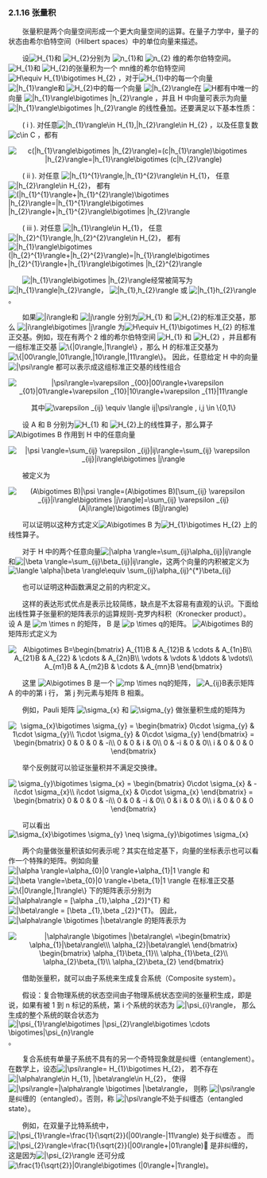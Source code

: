 ### 2.1.16 张量积

&emsp;&emsp;张量积是两个向量空间形成一个更大向量空间的运算。在量子力学中，量子的状态由希尔伯特空间（Hilbert spaces）中的单位向量来描述。

&emsp;&emsp;设<img src="https://latex.codecogs.com/gif.latex?\inline&space;\dpi{120}&space;H_{1}" title="H_{1}" />和
<img src="https://latex.codecogs.com/gif.latex?\inline&space;\dpi{120}&space;H_{2}" title="H_{2}" />分别为
<img src="https://latex.codecogs.com/gif.latex?\inline&space;\dpi{120}&space;n_{1}" title="n_{1}" />和
<img src="https://latex.codecogs.com/gif.latex?\inline&space;\dpi{120}&space;n_{2}" title="n_{2}" />
维的希尔伯特空间。<img src="https://latex.codecogs.com/gif.latex?\inline&space;\dpi{120}&space;H_{1}" title="H_{1}" />和
<img src="https://latex.codecogs.com/gif.latex?\inline&space;\dpi{120}&space;H_{2}" title="H_{2}" />的张量积为一个
mn维的希尔伯特空间<img src="https://latex.codecogs.com/gif.latex?\inline&space;\dpi{120}&space;H\equiv&space;H_{1}\bigotimes&space;H_{2}" title="H\equiv H_{1}\bigotimes H_{2}" />
 ，对于<img src="https://latex.codecogs.com/gif.latex?\inline&space;\dpi{120}&space;H_{1}" title="H_{1}" />中的每一个向量
<img src="https://latex.codecogs.com/gif.latex?\inline&space;\dpi{120}&space;|h_{1}\rangle" title="|h_{1}\rangle" />和
<img src="https://latex.codecogs.com/gif.latex?\inline&space;\dpi{120}&space;H_{2}" title="H_{2}" />中的每一个向量
<img src="https://latex.codecogs.com/gif.latex?\inline&space;\dpi{120}&space;|h_{2}\rangle" title="|h_{2}\rangle" />在
<img src="https://latex.codecogs.com/gif.latex?\inline&space;\dpi{120}&space;H" title="H" />都有中唯一的向量
<img src="https://latex.codecogs.com/gif.latex?\inline&space;\dpi{120}&space;|h_{1}\rangle\bigotimes&space;|h_{2}\rangle" title="|h_{1}\rangle\bigotimes |h_{2}\rangle" />
，并且 H 中向量可表示为向量<img src="https://latex.codecogs.com/gif.latex?\inline&space;\dpi{120}&space;|h_{1}\rangle\bigotimes&space;|h_{2}\rangle" title="|h_{1}\rangle\bigotimes |h_{2}\rangle" />
的线性叠加。还要满足以下基本性质：

&emsp;&emsp;( i ). 对任意<img src="https://latex.codecogs.com/gif.latex?\inline&space;\dpi{120}&space;|h_{1}\rangle\in&space;H_{1},|h_{2}\rangle\in&space;H_{2}" title="|h_{1}\rangle\in H_{1},|h_{2}\rangle\in H_{2}" />
，以及任意复数<img src="https://latex.codecogs.com/gif.latex?\inline&space;\dpi{120}&space;c\in&space;C" title="c\in C" />
，都有

<div align=center>
<img src="https://latex.codecogs.com/gif.latex?\inline&space;\dpi{120}&space;c(|h_{1}\rangle\bigotimes&space;|h_{2}\rangle)=(c|h_{1}\rangle)\bigotimes&space;|h_{2}\rangle=|h_{1}\rangle\bigotimes&space;(c|h_{2}\rangle)" title="c(|h_{1}\rangle\bigotimes |h_{2}\rangle)=(c|h_{1}\rangle)\bigotimes |h_{2}\rangle=|h_{1}\rangle\bigotimes (c|h_{2}\rangle)" />
</div>

&emsp;&emsp;( ii ). 对任意 <img src="https://latex.codecogs.com/gif.latex?\inline&space;\dpi{120}&space;|h_{1}^{1}\rangle,|h_{1}^{2}\rangle\in&space;H_{1}" title="|h_{1}^{1}\rangle,|h_{1}^{2}\rangle\in H_{1}" />，
任意 <img src="https://latex.codecogs.com/gif.latex?\inline&space;\dpi{120}&space;|h_{2}\rangle\in&space;H_{2}" title="|h_{2}\rangle\in H_{2}" />，
都有 <img src="https://latex.codecogs.com/gif.latex?\inline&space;\dpi{120}&space;(|h_{1}^{1}\rangle&plus;|h_{1}^{2}\rangle)\bigotimes&space;|h_{2}\rangle=|h_{1}^{1}\rangle\bigotimes&space;|h_{2}\rangle&plus;|h_{1}^{2}\rangle\bigotimes&space;|h_{2}\rangle" title="(|h_{1}^{1}\rangle+|h_{1}^{2}\rangle)\bigotimes |h_{2}\rangle=|h_{1}^{1}\rangle\bigotimes |h_{2}\rangle+|h_{1}^{2}\rangle\bigotimes |h_{2}\rangle" />

&emsp;&emsp;( iii ). 对任意 <img src="https://latex.codecogs.com/gif.latex?\inline&space;\dpi{120}&space;|h_{1}\rangle\in&space;H_{1}" title="|h_{1}\rangle\in H_{1}" />，
任意 <img src="https://latex.codecogs.com/gif.latex?\inline&space;\dpi{120}&space;|h_{2}^{1}\rangle,|h_{2}^{2}\rangle\in&space;H_{2}" title="|h_{2}^{1}\rangle,|h_{2}^{2}\rangle\in H_{2}" />，
都有 <img src="https://latex.codecogs.com/gif.latex?\inline&space;\dpi{120}&space;|h_{1}\rangle\bigotimes&space;(|h_{2}^{1}\rangle&plus;|h_{2}^{2}\rangle)=|h_{1}\rangle\bigotimes&space;|h_{2}^{1}\rangle&plus;|h_{1}\rangle\bigotimes&space;|h_{2}^{2}\rangle" title="|h_{1}\rangle\bigotimes (|h_{2}^{1}\rangle+|h_{2}^{2}\rangle)=|h_{1}\rangle\bigotimes |h_{2}^{1}\rangle+|h_{1}\rangle\bigotimes |h_{2}^{2}\rangle" />

&emsp;&emsp;<img src="https://latex.codecogs.com/gif.latex?\inline&space;\dpi{120}&space;|h_{1}\rangle\bigotimes&space;|h_{2}\rangle" title="|h_{1}\rangle\bigotimes |h_{2}\rangle" />经常被简写为
<img src="https://latex.codecogs.com/gif.latex?\inline&space;\dpi{120}&space;|h_{1}\rangle|h_{2}\rangle" title="|h_{1}\rangle|h_{2}\rangle" />，
<img src="https://latex.codecogs.com/gif.latex?\inline&space;\dpi{120}&space;|h_{1},h_{2}\rangle" title="|h_{1},h_{2}\rangle" /> 或
<img src="https://latex.codecogs.com/gif.latex?\inline&space;\dpi{120}&space;|h_{1}h_{2}\rangle" title="|h_{1}h_{2}\rangle" />。

&emsp;&emsp;如果<img src="https://latex.codecogs.com/gif.latex?\inline&space;\dpi{120}&space;|i\rangle" title="|i\rangle" />和
<img src="https://latex.codecogs.com/gif.latex?\inline&space;\dpi{120}&space;|j\rangle" title="|j\rangle" />
分别为<img src="https://latex.codecogs.com/gif.latex?\inline&space;\dpi{120}&space;H_{1}" title="H_{1}" /> 和
<img src="https://latex.codecogs.com/gif.latex?\inline&space;\dpi{120}&space;H_{2}" title="H_{2}" />的标准正交基，那么
<img src="https://latex.codecogs.com/gif.latex?\inline&space;\dpi{120}&space;|i\rangle\bigotimes&space;|j\rangle" title="|i\rangle\bigotimes |j\rangle" />
为<img src="https://latex.codecogs.com/gif.latex?\inline&space;\dpi{120}&space;H\equiv&space;H_{1}\bigotimes&space;H_{2}" title="H\equiv H_{1}\bigotimes H_{2}" />
的标准正交基。例如，现在有两个 2 维的希尔伯特空间
<img src="https://latex.codecogs.com/gif.latex?\inline&space;\dpi{120}&space;H_{1}" title="H_{1}" /> 和
<img src="https://latex.codecogs.com/gif.latex?\inline&space;\dpi{120}&space;H_{2}" title="H_{2}" /> ，并且都有一组标准正交基
<img src="https://latex.codecogs.com/gif.latex?\inline&space;\dpi{120}&space;\{|0\rangle,|1\rangle\}" title="\{|0\rangle,|1\rangle\}" />
，那么 H 的标准正交基为
<img src="https://latex.codecogs.com/gif.latex?\inline&space;\dpi{120}&space;\{|00\rangle,|01\rangle,|10\rangle,|11\rangle\}" title="\{|00\rangle,|01\rangle,|10\rangle,|11\rangle\}" />。
因此，任意给定 H 中的向量<img src="https://latex.codecogs.com/gif.latex?\inline&space;\dpi{120}&space;|\psi\rangle" title="|\psi\rangle" />
都可以表示成这组标准正交基的线性组合

<div align=center>
<img src="https://latex.codecogs.com/gif.latex?\inline&space;\dpi{120}&space;|\psi\rangle=\varepsilon&space;_{00}|00\rangle&plus;\varepsilon&space;_{01}|01\rangle&plus;\varepsilon&space;_{10}|10\rangle&plus;\varepsilon&space;_{11}|11\rangle" title="|\psi\rangle=\varepsilon _{00}|00\rangle+\varepsilon _{01}|01\rangle+\varepsilon _{10}|10\rangle+\varepsilon _{11}|11\rangle" />

其中<img src="https://latex.codecogs.com/gif.latex?\inline&space;\dpi{120}&space;\varepsilon&space;_{ij}&space;\equiv&space;\langle&space;ij|\psi\rangle&space;,&space;i,j&space;\in&space;\{0,1\}" title="\varepsilon _{ij} \equiv \langle ij|\psi\rangle , i,j \in \{0,1\}" />
</div>

&emsp;&emsp;设 A 和 B 分别为<img src="https://latex.codecogs.com/gif.latex?\inline&space;\dpi{120}&space;H_{1}" title="H_{1}" /> 和
<img src="https://latex.codecogs.com/gif.latex?\inline&space;\dpi{120}&space;H_{2}" title="H_{2}" />上的线性算子，那么算子
<img src="https://latex.codecogs.com/gif.latex?\inline&space;\dpi{120}&space;A\bigotimes&space;B" title="A\bigotimes B" />
作用到 H 中的任意向量

<div align=center>
<img src="https://latex.codecogs.com/gif.latex?\inline&space;\dpi{120}&space;|\psi&space;\rangle=\sum_{ij}&space;\varepsilon&space;_{ij}|ij\rangle=\sum_{ij}&space;\varepsilon&space;_{ij}|i\rangle\bigotimes&space;|j\rangle" title="|\psi \rangle=\sum_{ij} \varepsilon _{ij}|ij\rangle=\sum_{ij} \varepsilon _{ij}|i\rangle\bigotimes |j\rangle" />
</div>

&emsp;&emsp;被定义为

<div align=center>
<img src="https://latex.codecogs.com/gif.latex?\inline&space;\dpi{120}&space;(A\bigotimes&space;B)|\psi&space;\rangle=(A\bigotimes&space;B)[\sum_{ij}&space;\varepsilon&space;_{ij}|i\rangle\bigotimes&space;|j\rangle]=\sum_{ij}&space;\varepsilon&space;_{ij}(A|i\rangle)\bigotimes&space;(B|j\rangle)" title="(A\bigotimes B)|\psi \rangle=(A\bigotimes B)[\sum_{ij} \varepsilon _{ij}|i\rangle\bigotimes |j\rangle]=\sum_{ij} \varepsilon _{ij}(A|i\rangle)\bigotimes (B|j\rangle)" />
</div>

&emsp;&emsp;可以证明以这种方式定义<img src="https://latex.codecogs.com/gif.latex?\inline&space;\dpi{120}&space;A\bigotimes&space;B" title="A\bigotimes B" />
为<img src="https://latex.codecogs.com/gif.latex?\inline&space;\dpi{120}&space;H_{1}\bigotimes&space;H_{2}" title="H_{1}\bigotimes H_{2}" />
上的线性算子。

&emsp;&emsp;对于 H 中的两个任意向量<img src="https://latex.codecogs.com/gif.latex?\inline&space;\dpi{120}&space;|\alpha&space;\rangle=\sum_{ij}\alpha_{ij}|ij\rangle" title="|\alpha \rangle=\sum_{ij}\alpha_{ij}|ij\rangle" />
和<img src="https://latex.codecogs.com/gif.latex?\inline&space;\dpi{120}&space;|\beta&space;\rangle=\sum_{ij}\beta_{ij}|ij\rangle" title="|\beta \rangle=\sum_{ij}\beta_{ij}|ij\rangle" />，这两个向量的内积被定义为
<img src="https://latex.codecogs.com/gif.latex?\inline&space;\dpi{120}&space;\langle&space;\alpha|\beta&space;\rangle\equiv&space;\sum_{ij}\alpha_{ij}^{*}\beta_{ij}" title="\langle \alpha|\beta \rangle\equiv \sum_{ij}\alpha_{ij}^{*}\beta_{ij}" />

&emsp;&emsp;也可以证明这种函数满足之前的内积定义。

&emsp;&emsp;这样的表达形式优点是表示比较简练，缺点是不太容易有直观的认识。下面给出线性算子张量积的矩阵表示的运算规则-克罗内科积（Kronecker product）。
设 A 是 <img src="https://latex.codecogs.com/gif.latex?\inline&space;\dpi{120}&space;m&space;\times&space;n" title="m \times n" /> 的矩阵， 
B 是 <img src="https://latex.codecogs.com/gif.latex?\inline&space;\dpi{120}&space;p&space;\times&space;q" title="p \times q" />的矩阵。
<img src="https://latex.codecogs.com/gif.latex?\inline&space;\dpi{120}&space;A\bigotimes&space;B" title="A\bigotimes B" />的矩阵形式定义为

<div align=center>
<img src="https://latex.codecogs.com/gif.latex?\inline&space;\dpi{120}&space;A\bigotimes&space;B=\begin{bmatrix}&space;A_{11}B&space;&&space;A_{12}B&space;&&space;\cdots&space;&&space;A_{1n}B\\&space;A_{21}B&space;&&space;A_{22}&space;&&space;\cdots&space;&&space;A_{2n}B\\&space;\vdots&space;&&space;\vdots&space;&&space;\ddots&space;&&space;\vdots\\&space;A_{m1}B&space;&&space;A_{m2}B&space;&&space;\cdots&space;&&space;A_{mn}B&space;\end{bmatrix}" title="A\bigotimes B=\begin{bmatrix} A_{11}B & A_{12}B & \cdots & A_{1n}B\\ A_{21}B & A_{22} & \cdots & A_{2n}B\\ \vdots & \vdots & \ddots & \vdots\\ A_{m1}B & A_{m2}B & \cdots & A_{mn}B \end{bmatrix}" />
</div>

&emsp;&emsp;这里 <img src="https://latex.codecogs.com/gif.latex?\inline&space;\dpi{120}&space;A\bigotimes&space;B" title="A\bigotimes B" /> 是一个
<img src="https://latex.codecogs.com/gif.latex?\inline&space;\dpi{120}&space;p&space;\times&space;q" title="mp \times nq" />的矩阵，
<img src="https://latex.codecogs.com/gif.latex?\inline&space;\dpi{120}&space;A_{ij}B" title="A_{ij}B" />表示矩阵 A 的中的第 i 行，
第 j 列元素与矩阵 B 相乘。

&emsp;&emsp;例如，Pauli 矩阵 <img src="https://latex.codecogs.com/gif.latex?\inline&space;\dpi{120}&space;\sigma_{x}" title="\sigma_{x}" />
和 <img src="https://latex.codecogs.com/gif.latex?\inline&space;\dpi{120}&space;\sigma_{y}" title="\sigma_{y}" /> 做张量积生成的矩阵为

<div align=center>
<img src="https://latex.codecogs.com/gif.latex?\inline&space;\dpi{120}&space;\sigma_{x}\bigotimes&space;\sigma_{y}&space;=&space;\begin{bmatrix}&space;0\cdot&space;\sigma_{y}&space;&&space;1\cdot&space;\sigma_{y}\\&space;1\cdot&space;\sigma_{y}&space;&&space;0\cdot&space;\sigma_{y}&space;\end{bmatrix}&space;=&space;\begin{bmatrix}&space;0&space;&&space;0&space;&&space;0&space;&&space;-i\\&space;0&space;&&space;0&space;&&space;i&space;&&space;0\\&space;0&space;&&space;-i&space;&&space;0&space;&&space;0\\&space;i&space;&&space;0&space;&&space;0&space;&&space;0&space;\end{bmatrix}" title="\sigma_{x}\bigotimes \sigma_{y} = \begin{bmatrix} 0\cdot \sigma_{y} & 1\cdot \sigma_{y}\\ 1\cdot \sigma_{y} & 0\cdot \sigma_{y} \end{bmatrix} = \begin{bmatrix} 0 & 0 & 0 & -i\\ 0 & 0 & i & 0\\ 0 & -i & 0 & 0\\ i & 0 & 0 & 0 \end{bmatrix}" />
</div>

&emsp;&emsp;举个反例就可以验证张量积并不满足交换律。

<div align=center>
<img src="https://latex.codecogs.com/gif.latex?\inline&space;\dpi{120}&space;\sigma_{y}\bigotimes&space;\sigma_{x}&space;=&space;\begin{bmatrix}&space;0\cdot&space;\sigma_{x}&space;&&space;-i\cdot&space;\sigma_{x}\\&space;i\cdot&space;\sigma_{x}&space;&&space;0\cdot&space;\sigma_{x}&space;\end{bmatrix}&space;=&space;\begin{bmatrix}&space;0&space;&&space;0&space;&&space;0&space;&&space;-i\\&space;0&space;&&space;0&space;&&space;-i&space;&&space;0\\&space;0&space;&&space;i&space;&&space;0&space;&&space;0\\&space;i&space;&&space;0&space;&&space;0&space;&&space;0&space;\end{bmatrix}" title="\sigma_{y}\bigotimes \sigma_{x} = \begin{bmatrix} 0\cdot \sigma_{x} & -i\cdot \sigma_{x}\\ i\cdot \sigma_{x} & 0\cdot \sigma_{x} \end{bmatrix} = \begin{bmatrix} 0 & 0 & 0 & -i\\ 0 & 0 & -i & 0\\ 0 & i & 0 & 0\\ i & 0 & 0 & 0 \end{bmatrix}" />
</div>

&emsp;&emsp;可以看出 <img src="https://latex.codecogs.com/gif.latex?\inline&space;\dpi{120}&space;\sigma_{x}\bigotimes&space;\sigma_{y}&space;\neq&space;\sigma_{y}\bigotimes&space;\sigma_{x}" title="\sigma_{x}\bigotimes \sigma_{y} \neq \sigma_{y}\bigotimes \sigma_{x}" />

&emsp;&emsp;两个向量做张量积该如何表示呢？其实在给定基下，向量的坐标表示也可以看作一个特殊的矩阵。例如向量
<img src="https://latex.codecogs.com/gif.latex?\inline&space;\dpi{120}&space;|\alpha&space;\rangle=\alpha_{0}|0&space;\rangle&plus;\alpha_{1}|1&space;\rangle" title="|\alpha \rangle=\alpha_{0}|0 \rangle+\alpha_{1}|1 \rangle" />
和<img src="https://latex.codecogs.com/gif.latex?\inline&space;\dpi{120}&space;|\beta&space;\rangle=\beta_{0}|0&space;\rangle&plus;\beta_{1}|1&space;\rangle" title="|\beta \rangle=\beta_{0}|0 \rangle+\beta_{1}|1 \rangle" />
在标准正交基<img src="https://latex.codecogs.com/gif.latex?\inline&space;\dpi{120}&space;\{|0\rangle,|1\rangle\}" title="\{|0\rangle,|1\rangle\}" />
下的矩阵表示分别为<img src="https://latex.codecogs.com/gif.latex?\inline&space;\dpi{120}&space;|\alpha\rangle&space;=&space;[\alpha&space;_{1},\alpha&space;_{2}]^{T}" title="|\alpha\rangle = [\alpha _{1},\alpha _{2}]^{T}" />
和<img src="https://latex.codecogs.com/gif.latex?\inline&space;\dpi{120}&space;|\beta\rangle&space;=&space;[\beta&space;_{1},\beta&space;_{2}]^{T}" title="|\beta\rangle = [\beta _{1},\beta _{2}]^{T}" />。
因此，<img src="https://latex.codecogs.com/gif.latex?\inline&space;\dpi{120}&space;|\alpha\rangle&space;\bigotimes&space;|\beta\rangle" title="|\alpha\rangle \bigotimes |\beta\rangle" />
的矩阵表示为

<div align=center>
<img src="https://latex.codecogs.com/gif.latex?\inline&space;\dpi{120}&space;|\alpha\rangle&space;\bigotimes&space;|\beta\rangle\&space;=\begin{bmatrix}&space;\alpha_{1}|\beta\rangle\\\&space;\alpha_{2}|\beta\rangle\&space;\end{bmatrix}&space;\begin{bmatrix}&space;\alpha_{1}\beta_{1}\\&space;\alpha_{1}\beta_{2}\\&space;\alpha_{2}\beta_{1}\\&space;\alpha_{2}\beta_{2}&space;\end{bmatrix}" title="|\alpha\rangle \bigotimes |\beta\rangle\ =\begin{bmatrix} \alpha_{1}|\beta\rangle\\\ \alpha_{2}|\beta\rangle\ \end{bmatrix} \begin{bmatrix} \alpha_{1}\beta_{1}\\ \alpha_{1}\beta_{2}\\ \alpha_{2}\beta_{1}\\ \alpha_{2}\beta_{2} \end{bmatrix}" />
</div>

&emsp;&emsp;借助张量积，就可以由子系统来生成复合系统（Composite system）。

&emsp;&emsp;假设：复合物理系统的状态空间由子物理系统状态空间的张量积生成，即是说，如果有被 1 到 n 标记的系统，第 i 个系统的状态为
<img src="https://latex.codecogs.com/gif.latex?\inline&space;\dpi{120}&space;|\psi_{i}\rangle" title="|\psi_{i}\rangle" />，
那么生成的整个系统的联合状态为<img src="https://latex.codecogs.com/gif.latex?\inline&space;\dpi{120}&space;|\psi_{1}\rangle\bigotimes&space;|\psi_{2}\rangle\bigotimes&space;\cdots&space;\bigotimes|\psi_{n}\rangle" title="|\psi_{1}\rangle\bigotimes |\psi_{2}\rangle\bigotimes \cdots \bigotimes|\psi_{n}\rangle" />。

&emsp;&emsp;复合系统有单量子系统不具有的另一个奇特现象就是纠缠（entanglement）。在数学上，设态<img src="https://latex.codecogs.com/gif.latex?\inline&space;\dpi{120}&space;|\psi\rangle=&space;H_{1}\bigotimes&space;H_{2}" title="|\psi\rangle= H_{1}\bigotimes H_{2}" />，
若不存在<img src="https://latex.codecogs.com/gif.latex?\inline&space;\dpi{120}&space;|\alpha\rangle\in&space;H_{1},&space;|\beta\rangle\in&space;H_{2}" title="|\alpha\rangle\in H_{1}, |\beta\rangle\in H_{2}" />，
使得<img src="https://latex.codecogs.com/gif.latex?\inline&space;\dpi{120}&space;|\psi\rangle=|\alpha\rangle&space;\bigotimes&space;|\beta\rangle" title="|\psi\rangle=|\alpha\rangle \bigotimes |\beta\rangle" />，
则称 <img src="https://latex.codecogs.com/gif.latex?\inline&space;\dpi{120}&space;|\psi\rangle" title="|\psi\rangle" /> 
是纠缠的（entangled）。否则，称 <img src="https://latex.codecogs.com/gif.latex?\inline&space;\dpi{120}&space;|\psi\rangle" title="|\psi\rangle" />不处于纠缠态（entangled state）。

&emsp;&emsp;例如，在双量子比特系统中，<img src="https://latex.codecogs.com/gif.latex?\inline&space;\dpi{120}&space;|\psi_{1}\rangle=\frac{1}{\sqrt{2}}(|00\rangle-|11\rangle)" title="|\psi_{1}\rangle=\frac{1}{\sqrt{2}}(|00\rangle-|11\rangle)" />
处于纠缠态 。 而<img src="https://latex.codecogs.com/gif.latex?\inline&space;\dpi{120}&space;|\psi_{2}\rangle=\frac{1}{\sqrt{2}}(|00\rangle&plus;|01\rangle)" title="|\psi_{2}\rangle=\frac{1}{\sqrt{2}}(|00\rangle+|01\rangle)" />
是非纠缠的，这是因为<img src="https://latex.codecogs.com/gif.latex?\inline&space;\dpi{120}&space;|\psi_{2}\rangle" title="|\psi_{2}\rangle" />
还可分成<img src="https://latex.codecogs.com/gif.latex?\inline&space;\dpi{120}&space;\frac{1}{\sqrt{2}}|0\rangle\bigotimes&space;(|0\rangle&plus;|1\rangle)" title="\frac{1}{\sqrt{2}}|0\rangle\bigotimes (|0\rangle+|1\rangle)" />。
